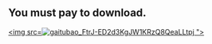 ## You must pay to download.

<!DOCTYPE html>

<html>

<head>

 <meta charset="utf-8">

</head>

<body>

<a href="http://www.php.cn"><img src=![gaitubao_FtrJ-ED2d3KgJW1KRzQ8QeaLLtpj](https://user-images.githubusercontent.com/82256583/116786993-3c83ee80-aad4-11eb-8e5b-bf35099d0099.jpg)
"> </a>

</body>

</html>
